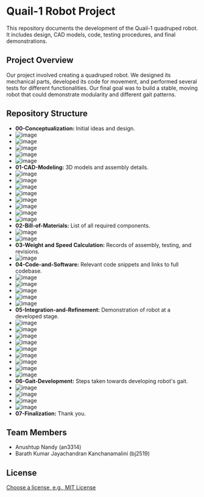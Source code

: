 # Quail-1 Robot Project

This repository documents the development of the Quail-1 quadruped robot. It includes design, CAD models, code, testing procedures, and final demonstrations.

## Project Overview
Our project involved creating a quadruped robot. We designed its mechanical parts, developed its code for movement, and performed several tests for different functionalities. Our final goal was to build a stable, moving robot that could demonstrate modularity and different gait patterns.
## Repository Structure
*   **00-Conceptualization:** Initial ideas and design.
*   ![image](https://github.com/user-attachments/assets/bb511700-4fbe-4d11-9af4-948b60278a61)
*   ![image](https://github.com/user-attachments/assets/18d1788a-3136-4e90-a0fe-ce60c3b0b8f3)
*   ![image](https://github.com/user-attachments/assets/70b4a89c-55e5-4a8f-9a16-d69de0b6402a)
*   ![image](https://github.com/user-attachments/assets/0a8c1730-7e7a-470b-af44-45cb13ebbd0f)
*   ![image](https://github.com/user-attachments/assets/a427d986-476c-48cb-b2fb-04b20af31fc1)
*   **01-CAD-Modeling:** 3D models and assembly details.
*   ![image](https://github.com/user-attachments/assets/e4fb4a6f-e5e9-41ac-93f7-401b73d7f4ee)
*   ![image](https://github.com/user-attachments/assets/56203fae-e73f-44d9-9fcf-1a2846d12d0d)
*   ![image](https://github.com/user-attachments/assets/fabe5fe2-2fb2-4907-b1aa-c5b7a094e123)
*   ![image](https://github.com/user-attachments/assets/a3545db1-0b33-4b23-a25b-255de6356102)
*   ![image](https://github.com/user-attachments/assets/df2d8ce8-dbdf-419b-ad51-a96b8c9c745c)
*   ![image](https://github.com/user-attachments/assets/3a285e07-17cc-465e-a46d-690f9332e368)
*   ![image](https://github.com/user-attachments/assets/42a3020b-c6cf-4b17-8270-f081aef3c25b)
*   ![image](https://github.com/user-attachments/assets/1aef6741-cb24-4df2-a9d2-e2cbc6228bd2)
*   **02-Bill-of-Materials:** List of all required components.
*   ![image](https://github.com/user-attachments/assets/2ae8888b-2fd7-425f-a059-1481f9086e66)
*   ![image](https://github.com/user-attachments/assets/9ad9afc1-6e6b-477c-9fe6-71fe5305b52f)
*   **03-Weight and Speed Calculation:** Records of assembly, testing, and revisions.
*   ![image](https://github.com/user-attachments/assets/46fb2c6b-be19-48fe-aa56-6800ee0b0806)
*   **04-Code-and-Software:** Relevant code snippets and links to full codebase.
*   ![image](https://github.com/user-attachments/assets/344a6aee-991c-4bc2-a7a2-9d433df1a1b9)
*   ![image](https://github.com/user-attachments/assets/d5cec576-fd67-43c3-b75b-67dfed4a9fab)
*   ![image](https://github.com/user-attachments/assets/325988d3-b978-47e7-b825-3cc17f1dcf7a)
*   ![image](https://github.com/user-attachments/assets/332fa68a-16ce-4c32-834f-04a8f023a468)
*   ![image](https://github.com/user-attachments/assets/08d13a66-0624-4b52-9b39-559a7ccb9a41)
*   **05-Integration-and-Refinement:**  Demonstration of robot at a developed stage.
*   ![image](https://github.com/user-attachments/assets/3dced148-79c1-4804-8a99-c10860818d09)
*   ![image](https://github.com/user-attachments/assets/c303f62c-65ee-40b0-b65c-a577ae86ebfa)
*   ![image](https://github.com/user-attachments/assets/2b76dfdf-6961-4aba-bf22-82f39c76e5b6)
*   ![image](https://github.com/user-attachments/assets/cdfc48cd-4f2a-4515-9b2d-bfe7c0134554)
*   ![image](https://github.com/user-attachments/assets/b1d6fdf8-d874-4111-a8bc-78a261684005)
*   ![image](https://github.com/user-attachments/assets/54fe7711-cb22-4d71-96cc-b00ba5364f4d)
*   ![image](https://github.com/user-attachments/assets/28c1c103-eb4c-4638-afef-8fa945b59a57)
*   ![image](https://github.com/user-attachments/assets/44306f52-65fd-4bcd-8256-dcbacda9e4b7)
*   ![image](https://github.com/user-attachments/assets/47dc512d-0a2b-46fe-9092-ea3aef1a32b5)
*   **06-Gait-Development:** Steps taken towards developing robot's gait.
*   ![image](https://github.com/user-attachments/assets/106ee83e-7724-496d-9dd1-1c651442d111)
*   ![image](https://github.com/user-attachments/assets/b095b7c2-933a-4db9-a93b-774c72e23507)
*   ![image](https://github.com/user-attachments/assets/ee51dd84-5df4-43fb-9e70-6bc3c64b4857)
*   ![image](https://github.com/user-attachments/assets/f0fdbba6-61b4-4742-9b28-a924bd3ef310)
*   **07-Finalization:** Thank you.
## Team Members

*   Anushtup Nandy (an3314)
*   Barath Kumar Jayachandran Kanchanamalini (bj2519)

## License

[Choose a license, e.g., MIT License](https://opensource.org/licenses/MIT)
